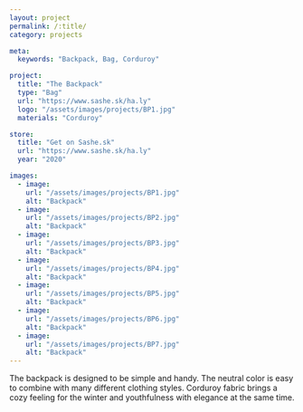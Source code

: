 ```yaml
---
layout: project
permalink: /:title/
category: projects

meta:
  keywords: "Backpack, Bag, Corduroy"

project:
  title: "The Backpack"
  type: "Bag"
  url: "https://www.sashe.sk/ha.ly"
  logo: "/assets/images/projects/BP1.jpg"
  materials: "Corduroy"

store:
  title: "Get on Sashe.sk"
  url: "https://www.sashe.sk/ha.ly"
  year: "2020"

images:
  - image:
    url: "/assets/images/projects/BP1.jpg"
    alt: "Backpack"
  - image:
    url: "/assets/images/projects/BP2.jpg"
    alt: "Backpack"
  - image:
    url: "/assets/images/projects/BP3.jpg"
    alt: "Backpack"
  - image:
    url: "/assets/images/projects/BP4.jpg"
    alt: "Backpack"
  - image:
    url: "/assets/images/projects/BP5.jpg"
    alt: "Backpack"
  - image:
    url: "/assets/images/projects/BP6.jpg"
    alt: "Backpack"
  - image:
    url: "/assets/images/projects/BP7.jpg"
    alt: "Backpack"
---
```

<p>
  The backpack is designed to be simple and handy. The neutral color is easy to combine with many different clothing styles. Corduroy fabric brings a cozy feeling for the winter and youthfulness with elegance at the same time.
</p>
